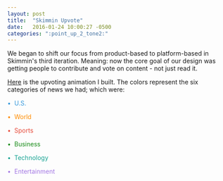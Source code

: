 ```yaml
---
layout: post
title:  "Skimmin Upvote"
date:   2016-01-24 10:00:27 -0500
categories: ":point_up_2_tone2:"
---
```


<p>We began to shift our focus from product-based to platform-based in Skimmin's third iteration. Meaning: now the core goal of our design was getting people to contribute and vote on content - not just read it.</p>

<p><a href="http://davemuench.com/upvote">Here</a> is the upvoting animation I built. The colors represent the six categories of news we had; which were:</p>

<p style="color: rgba(52, 152, 219, 1);margin-bottom:0;">&bull;&nbsp; U.S.</p>
<p style="color: rgba(255, 140, 0, 1);margin-bottom:0;">&bull;&nbsp; World</p>
<p style="color: rgba(231, 76, 60, 1);margin-bottom:0;">&bull;&nbsp; Sports</p>
<p style="color: rgba(0, 128, 0, .9);margin-bottom:0;">&bull;&nbsp; Business</p>
<p style="color: rgba(0, 154, 136, .9);margin-bottom:0;">&bull;&nbsp; Technology</p>
<p style="color: rgba(164, 121, 228, 1);">&bull;&nbsp; Entertainment</p>
